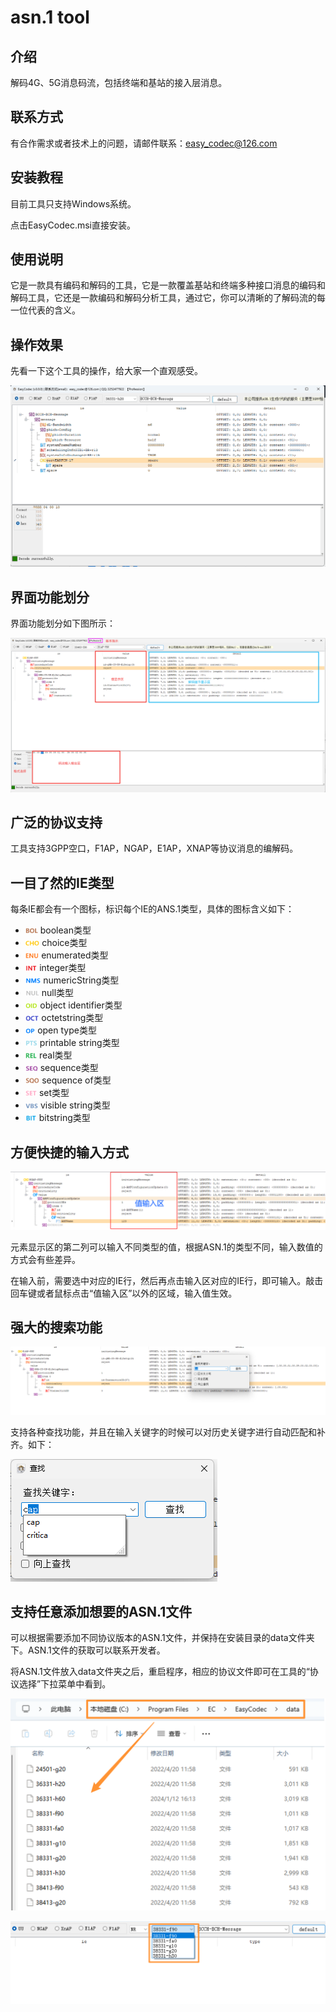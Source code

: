 # asn.1 tool

## 介绍
解码4G、5G消息码流，包括终端和基站的接入层消息。

## 联系方式
有合作需求或者技术上的问题，请邮件联系：easy_codec@126.com


## 安装教程

目前工具只支持Windows系统。

点击EasyCodec.msi直接安装。

## 使用说明

它是一款具有编码和解码的工具，它是一款覆盖基站和终端多种接口消息的编码和解码工具，它还是一款编码和解码分析工具，通过它，你可以清晰的了解码流的每一位代表的含义。

## 操作效果

先看一下这个工具的操作，给大家一个直观感受。

![asn1工具](./README.assets/asn1工具.gif)

## **界面功能划分**

界面功能划分如下图所示：

![image-20240122101429523](./README.assets/image-20240122101429523.png)

## **广泛的协议支持**

工具支持3GPP空口，F1AP，NGAP，E1AP，XNAP等协议消息的编解码。



## **一目了然的IE类型**

每条IE都会有一个图标，标识每个IE的ANS.1类型，具体的图标含义如下：



- <img src="./README.assets/409fe1822f988397af7ab5dc7d5968e0.png" alt="img" style="zoom:10%;" />  boolean类型
- <img src="./README.assets/a90aa2e2155480eaaefbe0690b97d39c.png" alt="img" style="zoom:10%;" />  choice类型
- <img src="./README.assets/afed5094d06a622acf3506300d46e022.png" alt="img" style="zoom:10%;" />  enumerated类型
- <img src="./README.assets/d0b5c21daad948519e01d0bf16d4c6ce.png" alt="img" style="zoom:10%;" />  integer类型
- <img src="./README.assets/3dba1f5a0d81ff09e4e6523d1c02a6ef.png" alt="img" style="zoom:10%;" />  numericString类型
- <img src="./README.assets/37b4b2445a7f828575c654a36ad65433.png" alt="img" style="zoom:10%;" />  null类型
- <img src="./README.assets/ffdf397e7ffe0726d8de78dd1a4c152c.png" alt="img" style="zoom:10%;" />  object identifier类型
- <img src="./README.assets/77d42f482e89ff7d18fba958c76c177e.png" alt="img" style="zoom:10%;" />  octetstring类型
- <img src="./README.assets/3b17e2557ed053cac8f212879cf4bf08.png" alt="img" style="zoom:10%;" />  open type类型
- <img src="./README.assets/b6225b228448493a28d92fd73dceb149.png" alt="img" style="zoom:10%;" />  printable string类型
- <img src="./README.assets/89f3a8abe75f8858e969ee36469780ee.png" alt="img" style="zoom:10%;" />  real类型
- <img src="./README.assets/21c281686934a4cb5eda6cdab7f13aab.png" alt="img" style="zoom:10%;" />  sequence类型
- <img src="./README.assets/2d677a352bd806aa6fb2c1fba73536ce.png" alt="img" style="zoom:10%;" />  sequence of类型
- <img src="./README.assets/af6622072671bc3946ce291db92e7e48.png" alt="img" style="zoom:10%;" />  set类型
- <img src="./README.assets/d4b748547aaa23d453bccf3f7cafd840.png" alt="img" style="zoom:10%;" />  visible string类型
- <img src="./README.assets/fc9c443f31bcdff5b5a34165f463e777.png" alt="img" style="zoom:10%;" />  bitstring类型



## **方便快捷的输入方式**

![img](./README.assets/a0e4a1f223d4441fdde3fc7170c0acd8.png)

元素显示区的第二列可以输入不同类型的值，根据ASN.1的类型不同，输入数值的方式会有些差异。

在输入前，需要选中对应的IE行，然后再点击输入区对应的IE行，即可输入。敲击回车键或者鼠标点击“值输入区”以外的区域，输入值生效。



## **强大的搜索功能**

![image-20240122101828417](./README.assets/image-20240122101828417.png)

支持各种查找功能，并且在输入关键字的时候可以对历史关键字进行自动匹配和补齐。如下：

![image-20240122102030959](./README.assets/image-20240122102030959.png)

## 支持任意添加想要的ASN.1文件

可以根据需要添加不同协议版本的ASN.1文件，并保持在安装目录的data文件夹下。ASN.1文件的获取可以联系开发者。

将ASN.1文件放入data文件夹之后，重启程序，相应的协议文件即可在工具的“协议选择”下拉菜单中看到。

<img src="./README.assets/image-20240128003420959.png" alt="image-20240128003420959" style="zoom:50%;" />

![image-20240128003945179](./README.assets/image-20240128003945179.png)

